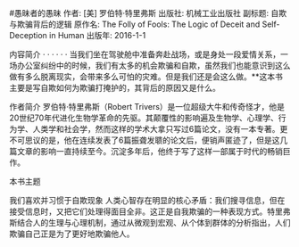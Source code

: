 #愚昧者的愚昧
作者:  [美] 罗伯特·特里弗斯
出版社: 机械工业出版社
副标题: 自欺与欺骗背后的逻辑
原作名: The Folly of Fools: The Logic of Deceit and Self-Deception in Human
出版年: 2016-1-1

 内容简介  · · · · · ·
当我们坐在驾驶舱中准备奔赴战场，或是身处一段爱情关系，一场办公室纠纷中的时候，我们有太多的机会欺骗和自欺，虽然我们也能意识到这么做有多么脱离现实，会带来多么可怕的灾难。但是我们还是会这么做。**这本书主要是写自欺如何为欺骗打掩护的，其背后的原因又是什么。

作者简介 
罗伯特·特里弗斯（Robert Trivers）是一位超级大牛和传奇怪才，他是20世纪70年代进化生物学革命的先驱。其颠覆性的影响遍及生物学、心理学、行为学、人类学和社会学，然而这样的学术大拿只写过6篇论文，没有一本专著。更不可思议的是，他在连续发表了6篇振聋发聩的论文后，便销声匿迹了，但是这几篇文章的影响一直持续至今。沉淀多年后，他终于写了这样一部属于时代的畅销巨作。

本书主题

我们喜欢并习惯于自欺现象
人类心智存在明显的核心矛盾：我们搜寻信息，但在接受信息时，又把它们处理得面目全非。这正是自我欺骗的一种表现方式。特里弗斯结合人的生理与心理机制，通过从微观到宏观、从个体到群体的分析指出，人们欺骗自己正是为了更好地欺骗他人。